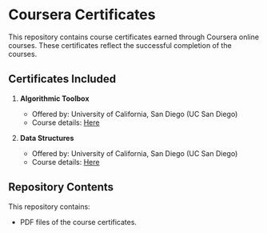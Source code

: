 # Coursera Certificates

This repository contains course certificates earned through Coursera online courses. These certificates reflect the successful completion of the courses.

## Certificates Included

1. **Algorithmic Toolbox**
   - Offered by: University of California, San Diego (UC San Diego)
   - Course details: [Here](https://www.coursera.org/learn/algorithmic-toolbox)

2. **Data Structures**
   - Offered by: University of California, San Diego (UC San Diego)
   - Course details: [Here](https://www.coursera.org/learn/data-structures)

## Repository Contents
This repository contains:
- PDF files of the course certificates.
